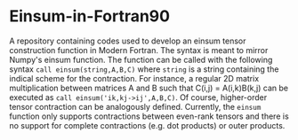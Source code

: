 # Einsum-in-Fortran90
A repository containing codes used to develop an einsum tensor construction function in Modern Fortran. The syntax is meant to mirror Numpy's einsum function. The function can be called with the following syntax
`call einsum(string,A,B,C)` where `string` is a string containing the indical scheme for the contraction. For instance, a regular 2D matrix multiplication between matrices A and B such that C(i,j) = A(i,k)B(k,j) can be executed as `call einsum('ik,kj->ij',A,B,C)`. Of course, higher-order tensor contraction can be analogously defined. Currently, the `einsum` function only supports contractions between even-rank tensors and there is no support for complete contractions (e.g. dot products) or outer products.
